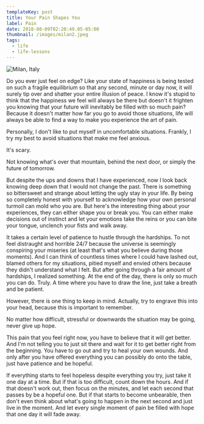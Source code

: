 ```yaml
---
templateKey: post
title: Your Pain Shapes You
label: Pain
date: 2018-08-09T02:20:49.05-05:00
thumbnail: /images/milan2.jpeg
tags:
  - life
  - life-lessons
---
```


![Milan, Italy](/images/milan.jpg 'Milan, Italy')

Do you ever just feel on edge? Like your state of happiness is being tested on such a fragile equilibrium so that any second, minute or day now, it will surely tip over and shatter your entire illusion of peace. I know it's stupid to think that the happiness we feel will always be there but doesn't it frighten you knowing that your future will inevitably be filled with so much pain? Because it doesn't matter how far you go to avoid those situations, life will always be able to find a way to make you experience the art of pain.

Personally, I don't like to put myself in uncomfortable situations. Frankly, I try my best to avoid situations that make me feel anxious.

It's scary.

Not knowing what's over that mountain, behind the next door, or simply the future of tomorrow.

But despite the ups and downs that I have experienced, now I look back knowing deep down that I would not change the past. There is something so bittersweet and strange about letting the ugly stay in your life. By being so completely honest with yourself to acknowledge how your own personal turmoil can mold who you are. But here's the interesting thing about your experiences, they can either shape you or break you. You can either make decisions out of instinct and let your emotions take the reins or you can bite your tongue, unclench your fists and walk away.

It takes a certain level of patience to hustle through the hardships. To not feel distraught and horrible 24/7 because the universe is seemingly conspiring your miseries (at least that's what you believe during those moments). And I can think of countless times where I could have lashed out, blamed others for my situations, pitied myself and envied others because they didn't understand what I felt. But after going through a fair amount of hardships, I realized something. At the end of the day, there is only so much you can do. Truly. A time where you have to draw the line, just take a breath and be patient.

However, there is one thing to keep in mind. Actually, try to engrave this into your head, because this is important to remember.

No matter how difficult, stressful or downwards the situation may be going, never give up hope.

This pain that you feel right now, you have to believe that it will get better. And I'm not telling you to just sit there and wait for it to get better right from the beginning. You have to go out and try to heal your own wounds. And only after you have offered everything you can possibly do onto the table, just have patience and be hopeful.

If everything starts to feel hopeless despite everything you try, just take it one day at a time. But if that is too difficult, count down the hours. And if that doesn't work out, then focus on the minutes, and let each second that passes by be a hopeful one. But if that starts to become unbearable, then don't even think about what's going to happen in the next second and just live in the moment. And let every single moment of pain be filled with hope that one day it will fade away.
